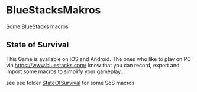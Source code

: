 # BlueStacksMakros

Some BlueStacks macros

## State of Survival

This Game is available on iOS and Android. The ones who like to play on PC
via <https://www.bluestacks.com/> know that you can record, export and import
some macros to simplify your gameplay...

see see folder [StateOfSurvival](./StateOfSurvival/) for some SoS macros
